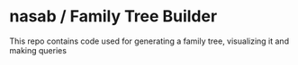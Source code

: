 # nasab / Family Tree Builder

This repo contains code used for generating a family tree, visualizing it and making queries